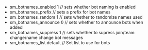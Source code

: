  * sm_botnames_enabled  1 // sets whether bot naming is enabled
 * sm_botnames_prefix   // sets a prefix for bot names 
 * sm_botnames_random  1 // sets whether to randomize names used
 * sm_botnames_announce  0 // sets whether to announce bots when added
 * sm_botnames_suppress  1 // sets whether to supress join/team change/name change bot messages
 * sm_botnames_list  default // Set list to use for bots
